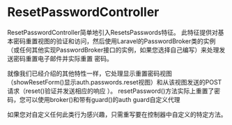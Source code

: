# ResetPasswordController

ResetPasswordController简单地引入ResetsPasswords特征。 此特征提供对基本密码重置视图的验证和访问，然后使用Laravel的PasswordBroker类的实例（或任何其他实现PasswordBroker接口的实例，如果您选择自己编写）来处理发送密码重置电子邮件并实际重置 密码。

就像我们已经介绍的其他特性一样，它处理显示重置密码视图（showResetForm\(\)显示auth.passwords.reset视图）和从该视图发送的POST请求（reset\(\)验证并发送相应的响应 ）。 resetPassword\(\)方法实际上重置了密码，您可以使用broker\(\)和带有guard\(\)的auth guard自定义代理

如果您对自定义任何此类行为感兴趣，只需重写要在控制器中自定义的特定方法。

